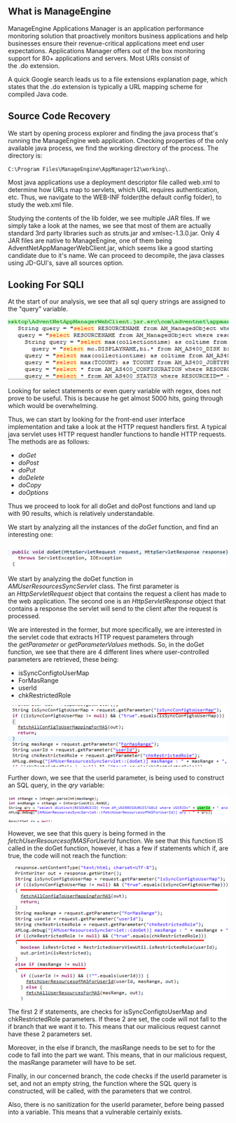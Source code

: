 ## What is ManageEngine
ManageEngine Applications Manager is an application performance monitoring solution that proactively monitors business applications and help businesses ensure their revenue-critical applications meet end user expectations. Applications Manager offers out of the box monitoring support for 80+ applications and servers.
Most URIs consist of the .do extension.

A quick Google search leads us to a file extensions explanation page, which states that the .do extension is typically a URL mapping scheme for compiled Java code.

## Source Code Recovery
We start by opening process explorer and finding the java process that's running the ManageEngine web application.
Checking properties of the only available java process, we find the working directory of the process. The directory is:

```path
C:\Program Files\ManageEngine\AppManager12\working\.
```

Most java applications use a deployment descriptor file called web.xml to determine how URLs map to servlets, which URL requires authentication, etc.
Thus, we navigate to the WEB-INF folder(the default config folder), to study the web.xml file.

Studying the contents of the lib folder, we see multiple JAR files. If we simply take a look at the names, we see that most of them are actually standard 3rd party libraries such as struts.jar and xmlsec-1.3.0.jar.
Only 4 JAR files are native to ManageEngine, one of them being AdventNetAppManagerWebClient.jar, which seems like a good starting candidate due to it's name.
We can proceed to decompile, the java classes using JD-GUI's, save all sources option.

## Looking For SQLI
At the start of our analysis, we see that all sql query strings are assigned to the "query" variable.

![](../../03.%20Images/t2-ss1.png)

Looking for select statements or even query variable with regex, does not prove to be useful.
This is because he get almost 5000 hits, going through which would be overwhelming.

Thus, we can start by looking for the front-end user interface implementation and take a look at the HTTP request handlers first.
A typical java servlet uses HTTP request handler functions to handle HTTP requests.
The methods are as follows:
-   _doGet_
-   _doPost_
-   _doPut_
-   _doDelete_
-   _doCopy_
-   _doOptions_

Thus we proceed to look for all doGet and doPost functions and land up with 90 results, which is relatively understandable.

We start by analyzing all the instances of the _doGet_ function, and find an interesting one:

![](../../03.%20Images/t2-ss2.png)

We start by analyzing the doGet function in _AMUserResourcesSyncServlet_ class.
The first parameter is an _HttpServletRequest_ object that contains the request a client has made to the web application.
The second one is an _HttpServletResponse_ object that contains a response the servlet will send to the client after the request is processed.

We are interested in the former, but more specifically, we are interested in the servlet code that extracts HTTP request parameters through the _getParameter_ or _getParameterValues_ methods.
So, in the doGet function, we see that there are 4 different lines where user-controlled parameters are retrieved, these being:
- isSyncConfigtoUserMap
- ForMasRange
- userId
- chkRestrictedRole

![](../../03.%20Images/t2-ss3.png)

Further down, we see that the userId parameter, is being used to construct an SQL query, in the _qry_ variable:

![](../../03.%20Images/t2-ss4.png)

However, we see that this query is being formed in the _fetchUserResourcesofMASForUserId_ function.
We see that this function IS called in the doGet function, however, it has a few if statements which if, are true, the code will not reach the function:

![](../../03.%20Images/t2-ss5.png)

The first 2 if statements, are checks for isSyncConfigtoUserMap and chkRestrictedRole parameters.
If these 2 are set, the code will not fall to the if branch that we want it to.
This means that our malicious request cannot have these 2 parameters set.

Moreover, in the else if branch, the masRange needs to be set to for the code to fall into the part we want.
This means, that in our malicious request, the masRange parameter will have to be set.

Finally, in our concerned branch, the code checks if the userId parameter is set, and not an empty string, the function where the SQL query is constructed, will be called, with the parameters that we control.

Also, there is no sanitization for the userId parameter, before being passed into a variable.
This means that a vulnerable certainly exists.